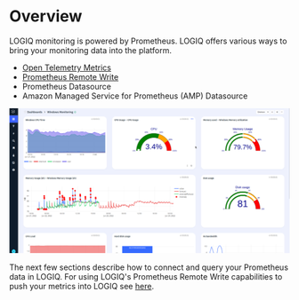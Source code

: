 # Overview

LOGIQ monitoring is powered by Prometheus. LOGIQ offers various ways to bring your monitoring data into the platform.&#x20;

* [Open Telemetry Metrics](../../integrations/open-telemetry.md)
* [Prometheus Remote Write](../../monitoring/prometheus-remote-write.md)
* Prometheus Datasource
* Amazon Managed Service for Prometheus (AMP) Datasource

![A sample Prometheus dashboard with anomaly detection](<../../.gitbook/assets/image (31).png>)

The next few sections describe how to connect and query your Prometheus data in LOGIQ. For using LOGIQ's Prometheus Remote Write capabilities to push your metrics into LOGIQ see [here](../../monitoring/prometheus-remote-write.md).
